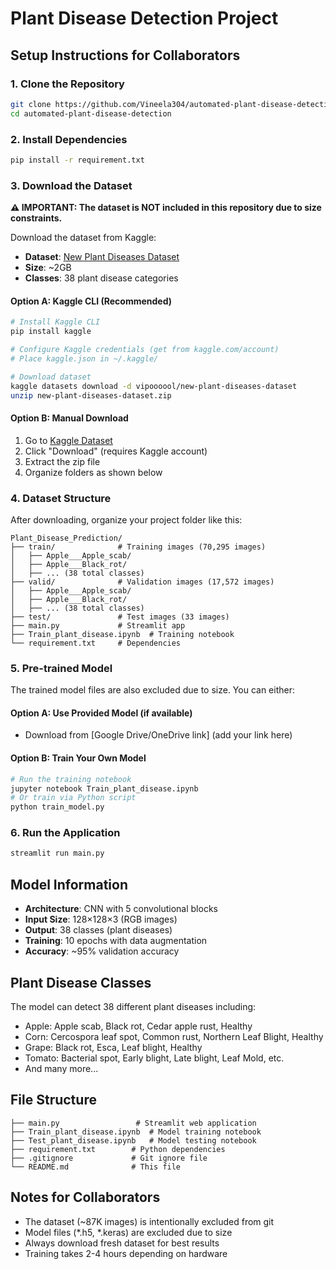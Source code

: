 # Plant Disease Detection Project

## Setup Instructions for Collaborators

### 1. Clone the Repository
```bash
git clone https://github.com/Vineela304/automated-plant-disease-detection.git
cd automated-plant-disease-detection
```

### 2. Install Dependencies
```bash
pip install -r requirement.txt
```

### 3. Download the Dataset
**⚠️ IMPORTANT: The dataset is NOT included in this repository due to size constraints.**

Download the dataset from Kaggle:
- **Dataset**: [New Plant Diseases Dataset](https://www.kaggle.com/datasets/vipoooool/new-plant-diseases-dataset)
- **Size**: ~2GB
- **Classes**: 38 plant disease categories

#### Option A: Kaggle CLI (Recommended)
```bash
# Install Kaggle CLI
pip install kaggle

# Configure Kaggle credentials (get from kaggle.com/account)
# Place kaggle.json in ~/.kaggle/

# Download dataset
kaggle datasets download -d vipoooool/new-plant-diseases-dataset
unzip new-plant-diseases-dataset.zip
```

#### Option B: Manual Download
1. Go to [Kaggle Dataset](https://www.kaggle.com/datasets/vipoooool/new-plant-diseases-dataset)
2. Click "Download" (requires Kaggle account)
3. Extract the zip file
4. Organize folders as shown below

### 4. Dataset Structure
After downloading, organize your project folder like this:
```
Plant_Disease_Prediction/
├── train/              # Training images (70,295 images)
│   ├── Apple___Apple_scab/
│   ├── Apple___Black_rot/
│   ├── ... (38 total classes)
├── valid/              # Validation images (17,572 images)
│   ├── Apple___Apple_scab/
│   ├── Apple___Black_rot/
│   ├── ... (38 total classes)
├── test/               # Test images (33 images)
├── main.py             # Streamlit app
├── Train_plant_disease.ipynb  # Training notebook
└── requirement.txt     # Dependencies
```

### 5. Pre-trained Model
The trained model files are also excluded due to size. You can either:

#### Option A: Use Provided Model (if available)
- Download from [Google Drive/OneDrive link] (add your link here)

#### Option B: Train Your Own Model
```bash
# Run the training notebook
jupyter notebook Train_plant_disease.ipynb
# Or train via Python script
python train_model.py
```

### 6. Run the Application
```bash
streamlit run main.py
```

## Model Information
- **Architecture**: CNN with 5 convolutional blocks
- **Input Size**: 128×128×3 (RGB images)
- **Output**: 38 classes (plant diseases)
- **Training**: 10 epochs with data augmentation
- **Accuracy**: ~95% validation accuracy

## Plant Disease Classes
The model can detect 38 different plant diseases including:
- Apple: Apple scab, Black rot, Cedar apple rust, Healthy
- Corn: Cercospora leaf spot, Common rust, Northern Leaf Blight, Healthy
- Grape: Black rot, Esca, Leaf blight, Healthy
- Tomato: Bacterial spot, Early blight, Late blight, Leaf Mold, etc.
- And many more...

## File Structure
```
├── main.py                 # Streamlit web application
├── Train_plant_disease.ipynb  # Model training notebook
├── Test_plant_disease.ipynb   # Model testing notebook
├── requirement.txt        # Python dependencies
├── .gitignore             # Git ignore file
└── README.md              # This file
```

## Notes for Collaborators
- The dataset (~87K images) is intentionally excluded from git
- Model files (*.h5, *.keras) are excluded due to size
- Always download fresh dataset for best results
- Training takes 2-4 hours depending on hardware
